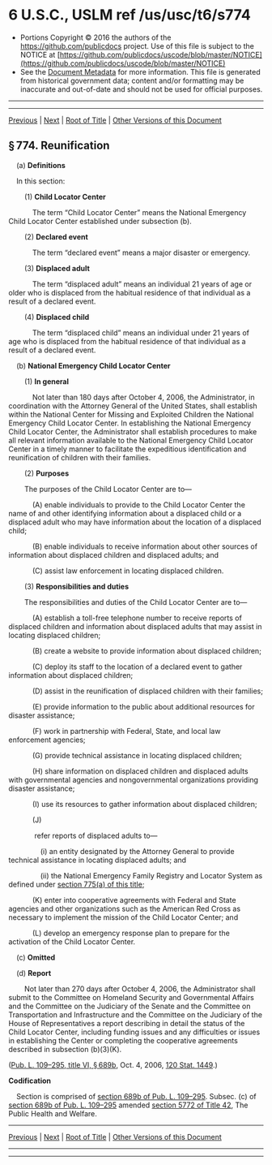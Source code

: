 ---
---

# 6 U.S.C., USLM ref /us/usc/t6/s774

* Portions Copyright © 2016 the authors of the https://github.com/publicdocs project.
  Use of this file is subject to the NOTICE at [https://github.com/publicdocs/uscode/blob/master/NOTICE](https://github.com/publicdocs/uscode/blob/master/NOTICE)
* See the [Document Metadata](././../../../../../..//README.md) for more information.
  This file is generated from historical government data; content and/or formatting may be inaccurate and out-of-date and should not be used for official purposes.

----------
----------

[Previous](./../../../../../..//us/usc/t6/ch2/schII/ptC/m__us_usc_t6_s773.md) | [Next](./../../../../../..//us/usc/t6/ch2/schII/ptC/m__us_usc_t6_s775.md) | [Root of Title](./../../../../../../) | [Other Versions of this Document](https://publicdocs.github.io/go/links?ns=uslm&ref=%2Fus%2Fusc%2Ft6%2Fs774)

## § 774. Reunification

    (a) __Definitions__ 

    In this section:

        (1) __Child Locator Center__ 

            The term “Child Locator Center” means the National Emergency Child Locator Center established under subsection (b).

        (2) __Declared event__ 

            The term “declared event” means a major disaster or emergency.

        (3) __Displaced adult__ 

            The term “displaced adult” means an individual 21 years of age or older who is displaced from the habitual residence of that individual as a result of a declared event.

        (4) __Displaced child__ 

            The term “displaced child” means an individual under 21 years of age who is displaced from the habitual residence of that individual as a result of a declared event.

    (b) __National Emergency Child Locator Center__ 

        (1) __In general__ 

            Not later than 180 days after October 4, 2006, the Administrator, in coordination with the Attorney General of the United States, shall establish within the National Center for Missing and Exploited Children the National Emergency Child Locator Center. In establishing the National Emergency Child Locator Center, the Administrator shall establish procedures to make all relevant information available to the National Emergency Child Locator Center in a timely manner to facilitate the expeditious identification and reunification of children with their families.

        (2) __Purposes__ 

        The purposes of the Child Locator Center are to—

            (A) enable individuals to provide to the Child Locator Center the name of and other identifying information about a displaced child or a displaced adult who may have information about the location of a displaced child;

            (B) enable individuals to receive information about other sources of information about displaced children and displaced adults; and

            (C) assist law enforcement in locating displaced children.

        (3) __Responsibilities and duties__ 

        The responsibilities and duties of the Child Locator Center are to—

            (A) establish a toll-free telephone number to receive reports of displaced children and information about displaced adults that may assist in locating displaced children;

            (B) create a website to provide information about displaced children;

            (C) deploy its staff to the location of a declared event to gather information about displaced children;

            (D) assist in the reunification of displaced children with their families;

            (E) provide information to the public about additional resources for disaster assistance;

            (F) work in partnership with Federal, State, and local law enforcement agencies;

            (G) provide technical assistance in locating displaced children;

            (H) share information on displaced children and displaced adults with governmental agencies and nongovernmental organizations providing disaster assistance;

            (I) use its resources to gather information about displaced children;

            (J)

             refer reports of displaced adults to—

                (i) an entity designated by the Attorney General to provide technical assistance in locating displaced adults; and

                (ii) the National Emergency Family Registry and Locator System as defined under [section 775(a) of this title][/us/usc/t6/s775/a];

            (K) enter into cooperative agreements with Federal and State agencies and other organizations such as the American Red Cross as necessary to implement the mission of the Child Locator Center; and

            (L) develop an emergency response plan to prepare for the activation of the Child Locator Center.

    (c) __Omitted__ 

    (d) __Report__ 

        Not later than 270 days after October 4, 2006, the Administrator shall submit to the Committee on Homeland Security and Governmental Affairs and the Committee on the Judiciary of the Senate and the Committee on Transportation and Infrastructure and the Committee on the Judiciary of the House of Representatives a report describing in detail the status of the Child Locator Center, including funding issues and any difficulties or issues in establishing the Center or completing the cooperative agreements described in subsection (b)(3)(K).

([Pub. L. 109–295, title VI, § 689b][/us/pl/109/295/s689b], Oct. 4, 2006, [120 Stat. 1449][/us/stat/120/1449].)

 __Codification__ 

    Section is comprised of [section 689b of Pub. L. 109–295][/us/pl/109/295/s689b]. Subsec. (c) of [section 689b of Pub. L. 109–295][/us/pl/109/295/s689b] amended [section 5772 of Title 42][/us/usc/t42/s5772], The Public Health and Welfare.

----------

[Previous](./../../../../../..//us/usc/t6/ch2/schII/ptC/m__us_usc_t6_s773.md) | [Next](./../../../../../..//us/usc/t6/ch2/schII/ptC/m__us_usc_t6_s775.md) | [Root of Title](./../../../../../../) | [Other Versions of this Document](https://publicdocs.github.io/go/links?ns=uslm&ref=%2Fus%2Fusc%2Ft6%2Fs774)

----------
----------

[/us/usc/t6/s775/a]: https://publicdocs.github.io/go/links?ns=uslm&ref=%2Fus%2Fusc%2Ft6%2Fs775%2Fa
[/us/pl/109/295/s689b]: https://publicdocs.github.io/go/links?ns=uslm&ref=%2Fus%2Fpl%2F109%2F295%2Fs689b
[/us/stat/120/1449]: https://publicdocs.github.io/go/links?ns=uslm&ref=%2Fus%2Fstat%2F120%2F1449
[/us/pl/109/295/s689b]: https://publicdocs.github.io/go/links?ns=uslm&ref=%2Fus%2Fpl%2F109%2F295%2Fs689b
[/us/pl/109/295/s689b]: https://publicdocs.github.io/go/links?ns=uslm&ref=%2Fus%2Fpl%2F109%2F295%2Fs689b
[/us/usc/t42/s5772]: https://publicdocs.github.io/go/links?ns=uslm&ref=%2Fus%2Fusc%2Ft42%2Fs5772


